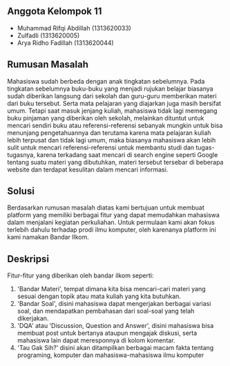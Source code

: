 ## Anggota Kelompok 11
- Muhammad Rifqi Abdillah (1313620033)
- Zulfadli (1313620005)
- Arya Ridho Fadillah (1313620044)

## Rumusan Masalah
Mahasiswa sudah berbeda dengan anak tingkatan sebelumnya. Pada tingkatan sebelumnya buku-buku yang menjadi rujukan belajar biasanya sudah diberikan langsung dari sekolah dan guru-guru memberikan materi dari buku tersebut. Serta mata pelajaran yang diajarkan juga masih bersifat umum. Tetapi saat masuk jenjang kuliah, mahasiswa tidak lagi memegang buku pinjaman yang diberikan oleh sekolah, melainkan dituntut untuk mencari sendiri buku atau referensi-referensi sebanyak mungkin untuk bisa menunjang pengetahuannya dan terutama karena mata pelajaran kuliah lebih terpusat dan tidak lagi umum, maka biasanya mahasiswa akan lebih sulit untuk mencari referensi-referensi untuk membantu studi dan tugas-tugasnya, karena terkadang saat mencari di search engine seperti Google tentang suatu materi yang dibutuhkan, materi tersebut tersebar di beberapa website dan terdapat kesulitan dalam mencari informasi.

## Solusi
Berdasarkan rumusan masalah diatas kami bertujuan untuk membuat platform yang memiliki berbagai fitur yang dapat memudahkan mahasiswa dalam menjalani kegiatan perkuliahan. Untuk permulaan kami akan fokus terlebih dahulu terhadap prodi ilmu komputer, oleh karenanya platform ini kami namakan Bandar Ilkom.

## Deskripsi
Fitur-fitur yang diberikan oleh bandar ilkom seperti:
1. 'Bandar Materi', tempat dimana kita bisa mencari-cari materi yang sesuai dengan topik atau mata kuliah yang kita butuhkan.
2. 'Bandar Soal', disini mahasiswa dapat mengerjakan berbagai variasi soal, dan mendapatkan pembahasan dari soal-soal yang telah dikerjakan.
3. 'DQA' atau 'Discussion, Question and Answer', disini mahasiswa bisa membuat post untuk bertanya ataupun mengajak diskusi, serta mahasiswa lain dapat meresponnya di kolom komentar.
4. 'Tau Gak Sih?' disini akan ditampilkan berbagai macam fakta tentang programing, komputer dan mahasiswa-mahasiswa ilmu komputer 



